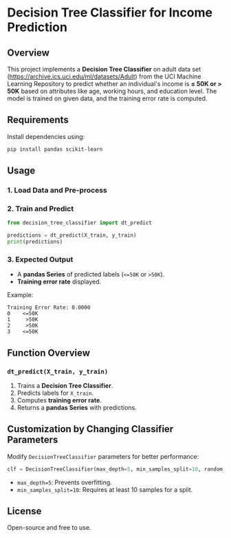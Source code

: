 # Decision Tree Classifier for Income Prediction

## Overview
This project implements a **Decision Tree Classifier** on adult data set (https://archive.ics.uci.edu/ml/datasets/Adult) from the
UCI Machine Learning Repository to predict whether an individual's income is **≤ 50K or > 50K** based on attributes like age, working hours, and education level. The model is trained on given data, and the training error rate is computed.

## Requirements
Install dependencies using:
```bash
pip install pandas scikit-learn
```

## Usage
### 1. Load Data and Pre-process

### 2. Train and Predict
```python
from decision_tree_classifier import dt_predict

predictions = dt_predict(X_train, y_train)
print(predictions)
```

### 3. Expected Output
- A **pandas Series** of predicted labels (`<=50K` or `>50K`).
- **Training error rate** displayed.

Example:
```
Training Error Rate: 0.0000
0    <=50K
1     >50K
2     >50K
3    <=50K
```

## Function Overview
### `dt_predict(X_train, y_train)`
1. Trains a **Decision Tree Classifier**.
2. Predicts labels for `X_train`.
3. Computes **training error rate**.
4. Returns a **pandas Series** with predictions.

## Customization by Changing Classifier Parameters
Modify `DecisionTreeClassifier` parameters for better performance:
```python
clf = DecisionTreeClassifier(max_depth=5, min_samples_split=10, random_state=42)
```
- `max_depth=5`: Prevents overfitting.
- `min_samples_split=10`: Requires at least 10 samples for a split.

## License
Open-source and free to use.
